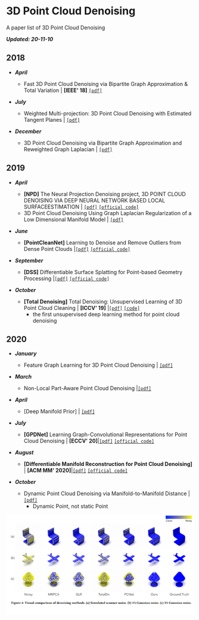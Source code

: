 # 3D Point Cloud Denoising
A paper list of 3D Point Cloud Denoising

_**Updated: 20-11-10**_

## 2018

- ***April***
  - Fast 3D Point Cloud Denoising via Bipartite Graph Approximation & Total Variation | **[IEEE' 18]** [`[pdf]`](https://arxiv.org/pdf/1804.10831.pdf)

- ***July***
  - Weighted Multi-projection: 3D Point Cloud Denoising with Estimated Tangent Planes | [`[pdf]`](https://arxiv.org/pdf/1807.00253.pdf)

- ***December***
  - 3D Point Cloud Denoising via Bipartite Graph Approximation and Reweighted Graph Laplacian | [`[pdf]`](https://arxiv.org/pdf/1812.07711.pdf)

## 2019

- ***April***
  - **[NPD]** The Neural Projection Denoising project, 3D POINT CLOUD DENOISING VIA DEEP NEURAL NETWORK BASED LOCAL SURFACEESTIMATION  | [`[pdf]`](https://arxiv.org/pdf/1904.04427.pdf) [`[official code]`](https://github.com/chaojingduan/Neural-Projection) 
  - 3D Point Cloud Denoising Using Graph Laplacian Regularization of a Low Dimensional Manifold Model | [`[pdf]`](https://arxiv.org/pdf/1803.07252.pdf)

- ***June***
  - **[PointCleanNet]** Learning to Denoise and Remove Outliers from Dense Point Clouds |[`[pdf]`](https://arxiv.org/pdf/1901.01060.pdf) [`[official code]`](https://github.com/mrakotosaon/pointcleannet) 

- ***September***
  - **[DSS]** Differentiable Surface Splatting for Point-based Geometry Processing |[`[pdf]`](https://arxiv.org/pdf/1906.04173.pdf) [`[official code]`](https://github.com/yifita/DSS) 

- ***October***
  - **[Total Denoising]** Total Denoising: Unsupervised Learning of 3D Point Cloud Cleaning | **[ICCV' 19]** |[`[pdf]`](https://arxiv.org/pdf/1904.07615.pdf) [`[code]`](https://github.com/phermosilla/TotalDenoising)
    - the first unsupervised deep learning method for point cloud denoising



## 2020

- ***January***
  - Feature Graph Learning for 3D Point Cloud Denoising  | [`[pdf]`](https://arxiv.org/pdf/1907.09138.pdf)

- ***March***
  - Non-Local Part-Aware Point Cloud Denoising  |[`[pdf]`](https://arxiv.org/pdf/2003.06631.pdf)

- ***April***
  - [Deep Manifold Prior] | [`[pdf]`](https://arxiv.org/pdf/2004.04242.pdf)

- ***July***
  - **[GPDNet]** Learning Graph-Convolutional Representations for Point Cloud Denoising | **[ECCV' 20]**|[`[pdf]`](https://arxiv.org/pdf/2007.02578.pdf) [`[official code]`](https://github.com/diegovalsesia/GPDNet) 

- ***August***
  - **[Differentiable Manifold Reconstruction for Point Cloud Denoising]** | **[ACM MM' 2020]**|[`[pdf]`](https://arxiv.org/pdf/2007.13551.pdf) [`[official code]`](https://github.com/luost26/DMRDenoise) 

- ***October***
  - Dynamic Point Cloud Denoising via Manifold-to-Manifold Distance | [`[pdf]`](https://arxiv.org/pdf/2003.08355.pdf)
    - Dynamic Point, not static Point
<p align="center">
  <img width="1000" src="/assets/comparison_of_denoising_methods.png" "Visual comparison of denoising methods.">
</p>
